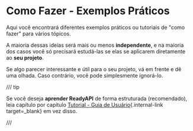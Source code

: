 # Como Fazer - Exemplos Práticos

Aqui você encontrará diferentes exemplos práticos ou tutoriais de "como fazer" para vários tópicos.

A maioria dessas ideias será mais ou menos **independente**, e na maioria dos casos você só precisará estudá-las se elas se aplicarem diretamente ao **seu projeto**.

Se algo parecer interessante e útil para o seu projeto, vá em frente e dê uma olhada. Caso contrário, você pode simplesmente ignorá-lo.

/// tip

Se você deseja **aprender ReadyAPI** de forma estruturada (recomendado), leia capítulo por capítulo [Tutorial - Guia de Usuário](../tutorial/index.md){.internal-link target=_blank} em vez disso.

///
